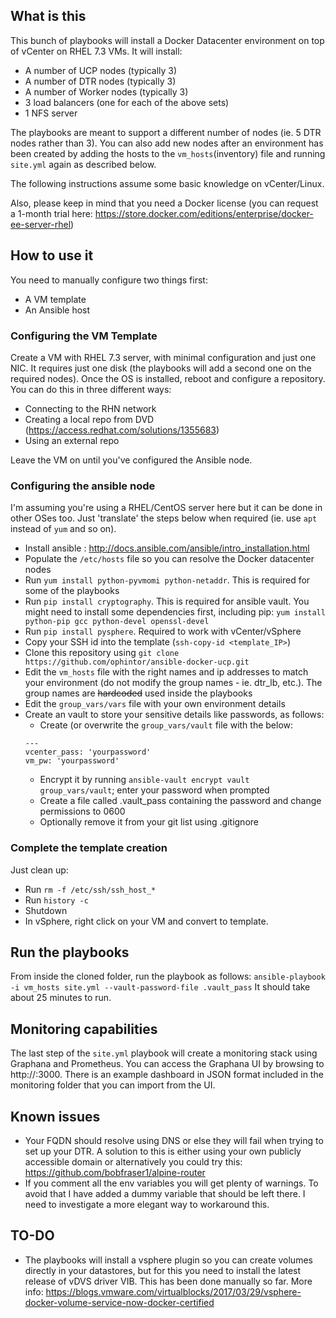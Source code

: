 ## What is this
This bunch of playbooks will install a Docker Datacenter environment on top of vCenter on RHEL 7.3 VMs. It will install:

- A number of UCP nodes (typically 3)
- A number of DTR nodes (typically 3)
- A number of Worker nodes (typically 3)
- 3 load balancers (one for each of the above sets)
- 1 NFS server

The playbooks are meant to support a different number of nodes (ie. 5 DTR nodes rather than 3). You can also add new nodes after an environment has been created by adding the hosts to the `vm_hosts`(inventory) file and running `site.yml` again as described below.

The following instructions assume some basic knowledge on vCenter/Linux.

Also, please keep in mind that you need a Docker license (you can request a 1-month trial here: https://store.docker.com/editions/enterprise/docker-ee-server-rhel)

## How to use it
You need to manually configure two things first:

- A VM template
- An Ansible host

### Configuring the VM Template
Create a VM with RHEL 7.3 server, with minimal configuration and just one NIC. It requires just one disk (the playbooks will add a second one on the required nodes). Once the OS is installed, reboot and configure a repository. You can do this in three different ways:

- Connecting to the RHN network
- Creating a local repo from DVD (https://access.redhat.com/solutions/1355683)
- Using an external repo

Leave the VM on until you've configured the Ansible node.

### Configuring the ansible node
I'm assuming you're using a RHEL/CentOS server here but it can be done in other OSes too. Just 'translate' the steps below when required (ie. use `apt` instead of `yum` and so on).
- Install ansible : http://docs.ansible.com/ansible/intro_installation.html
- Populate the `/etc/hosts` file so you can resolve the Docker datacenter nodes
- Run `yum install python-pyvmomi python-netaddr`. This is required for some of the playbooks
- Run `pip install cryptography`. This is required for ansible vault. You might need to install some dependencies first, including pip: `yum install python-pip gcc python-devel openssl-devel`
- Run `pip install pysphere`. Required to work with vCenter/vSphere
- Copy your SSH id into the template (`ssh-copy-id <template_IP>`)
- Clone this repository using `git clone https://github.com/ophintor/ansible-docker-ucp.git`
- Edit the `vm_hosts` file with the right names and ip addresses to match your environment (do not modify the group names - ie. dtr_lb, etc.). The group names are ~~hardcoded~~ used inside the playbooks
- Edit the `group_vars/vars` file with your own environment details
- Create an vault to store your sensitive details like passwords, as follows:
	- Create (or overwrite the `group_vars/vault` file with the below:
	```
	---
	vcenter_pass: 'yourpassword'
	vm_pw: 'yourpassword'
	```
	- Encrypt it by running `ansible-vault encrypt vault group_vars/vault`; enter your password when prompted
	- Create a file called .vault_pass containing the password and change permissions to 0600
	- Optionally remove it from your git list using .gitignore

### Complete the template creation
Just clean up:
- Run `rm -f /etc/ssh/ssh_host_*`
- Run `history -c`
- Shutdown
- In vSphere, right click on your VM and convert to template.

## Run the playbooks
From inside the cloned folder, run the playbook as follows:
`ansible-playbook -i vm_hosts site.yml --vault-password-file .vault_pass`
It should take about 25 minutes to run.

## Monitoring capabilities
The last step of the `site.yml` playbook will create a monitoring stack using Graphana and Prometheus. You can access the Graphana UI by browsing to http://<UCP-LB>:3000. There is an example dashboard in JSON format included in the monitoring folder that you can import from the UI.

## Known issues
- Your FQDN should resolve using DNS or else they will fail when trying to set up your DTR. A solution to this is either using your own publicly accessible domain or alternatively you could try this: https://github.com/bobfraser1/alpine-router
- If you comment all the env variables you will get plenty of warnings. To avoid that I have added a dummy variable that should be left there. I need to investigate a more elegant way to workaround this.

## TO-DO
- The playbooks will install a vsphere plugin so you can create volumes directly in your datastores, but for this you need to install the latest release of vDVS driver VIB. This has been done manually so far. More info: https://blogs.vmware.com/virtualblocks/2017/03/29/vsphere-docker-volume-service-now-docker-certified
